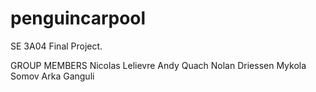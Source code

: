 penguincarpool
==============

SE 3A04 Final Project. 

GROUP MEMBERS
Nicolas Lelievre
Andy Quach
Nolan Driessen
Mykola Somov
Arka Ganguli
